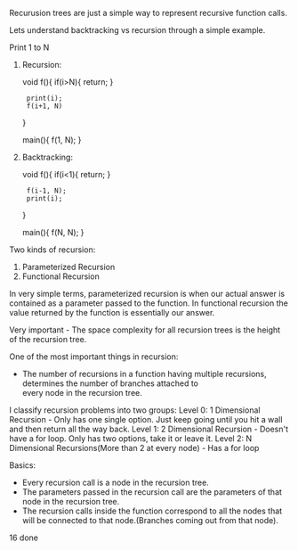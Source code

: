 Recurusion trees are just a simple way to represent recursive function calls.

Lets understand backtracking vs recursion through a simple example.

Print 1 to N

1. Recursion:

    void f(){
        if(i>N){
            return;
        }
        
        print(i);
        f(i+1, N)
    }

    main(){
        f(1, N);
    }


2. Backtracking:

    void f(){
        if(i<1){
            return;
        }
        
        f(i-1, N);
        print(i);
        
    }

    main(){
        f(N, N);
    }

Two kinds of recursion:
1. Parameterized Recursion
2. Functional Recursion

In very simple terms, parameterized recursion is when our actual answer is contained as a parameter passed to the function.
In functional recursion the value returned by the function is essentially our answer.


Very important - The space complexity for all recursion trees is the height of the recursion tree.

One of the most important things in recursion:
 - The number of recursions in a function having multiple recursions, determines the number of branches attached to\
 every node in the recursion tree.
 
I classify recursion problems into two groups:
Level 0: 1 Dimensional Recursion - Only has one single option. Just keep going until you hit a wall and then return all the way back.
Level 1: 2 Dimensional Recursion - Doesn't have a for loop. Only has two options, take it or leave it.
Level 2: N Dimensional Recursions(More than 2 at every node) - Has a for loop



Basics:
- Every recursion call is a node in the recursion tree.
- The parameters passed in the recursion call are the parameters of that node in the recursion tree.
- The recursion calls inside the function correspond to all the nodes that will be connected to that node.(Branches coming out from that node).

16 done